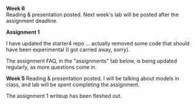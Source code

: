 **Week 6**  
Reading & presentation posted. 
Next week's lab will be posted after the assignment deadline.

**Assignment 1**

I have updated the starter4 repo ... actually removed some code that should
have been experimental (I got carried away, sorry).

The assignment FAQ, in the "assignments" tab below,
is being updated regularly, as more questions come in.


**Week 5**
Reading & presentation posted. I will be talking about models in class, 
and lab will be spent completing the assignment.

The assignment 1 writeup has been fleshed out.
